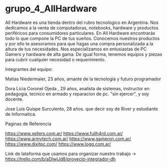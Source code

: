 # grupo_4_AllHardware

All Hardware es una tienda dentro del rubro tecnológico en Argentina. Nos dedicamos a la venta de computadoras, notebooks, hardware y productos periféricos para consumidores particulares.
En All Hardware encontrarás todo lo que compone la PC de tus sueños. Conocemos nuestros productos y por ello te asesoramos para que hagas una compra personalizada a la altura de tus necesidades.
Nos especializamos en entusiastas de PC Gamers y hardware de alta gama. De igual forma, tenemos equipos y piezas para cubrir cualquier necesidad o requerimiento.


Integrantes del equipo:

Matias Niedermaier, 23 años, amante de la tecnología y futuro programador

Dora Licia Coronel Ojeda , 29 años, analista de sistemas, instructor en pedagogia, tecnico en armado y reparacion de pc. "sin ejercer", y soy docente.

Jose Luis Quispe Surculento, 28 años. que decir soy de River y estudiante de Informatica.


Paginas de Referencia

https://www.xellers.com.ar/
https://www.fullh4rd.com.ar/
https://www.armytech.com.ar/
https://www.gameron.com.ar/
https://www.dixitpc.com/
https://www.logg.com.ar/


Link de lataforma que usamos para organizar nuestro trabajo -> https://trello.com/b/aDIwlJd8/proyecto-integrador-dh